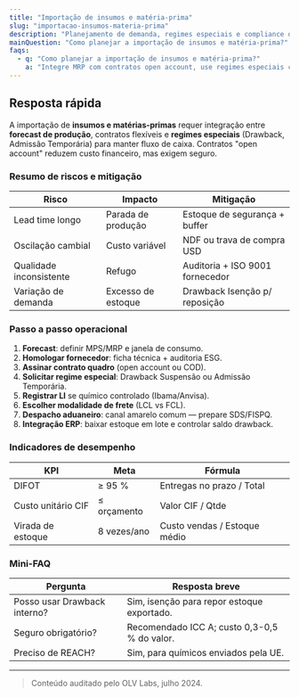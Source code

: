 ```yaml
---
title: "Importação de insumos e matéria-prima"
slug: "importacao-insumos-materia-prima"
description: "Planejamento de demanda, regimes especiais e compliance de fornecedores."
mainQuestion: "Como planejar a importação de insumos e matéria-prima?"
faqs:
  - q: "Como planejar a importação de insumos e matéria-prima?"
    a: "Integre MRP com contratos open account, use regimes especiais como Drawback ou Admissão Temporária para fluxo de caixa e audite fornecedores para garantir qualidade e compliance."
---
```


## Resposta rápida

A importação de **insumos e matérias-primas** requer integração entre **forecast de produção**, contratos flexíveis e **regimes especiais** (Drawback, Admissão Temporária) para manter fluxo de caixa. Contratos "open account" reduzem custo financeiro, mas exigem seguro.

### Resumo de riscos e mitigação

| Risco | Impacto | Mitigação |
| --- | --- | --- |
| Lead time longo | Parada de produção | Estoque de segurança + buffer | 
| Oscilação cambial | Custo variável | NDF ou trava de compra USD | 
| Qualidade inconsistente | Refugo | Auditoria + ISO 9001 fornecedor | 
| Variação de demanda | Excesso de estoque | Drawback Isenção p/ reposição | 

### Passo a passo operacional

1. **Forecast**: definir MPS/MRP e janela de consumo.  
2. **Homologar fornecedor**: ficha técnica + auditoria ESG.  
3. **Assinar contrato quadro** (open account ou COD).  
4. **Solicitar regime especial**: Drawback Suspensão ou Admissão Temporária.  
5. **Registrar LI** se químico controlado (Ibama/Anvisa).  
6. **Escolher modalidade de frete** (LCL vs FCL).  
7. **Despacho aduaneiro**: canal amarelo comum — prepare SDS/FISPQ.  
8. **Integração ERP**: baixar estoque em lote e controlar saldo drawback.

### Indicadores de desempenho

| KPI | Meta | Fórmula |
| --- | --- | --- |
| DIFOT | ≥ 95 % | Entregas no prazo / Total | 
| Custo unitário CIF | ≤ orçamento | Valor CIF / Qtde | 
| Virada de estoque | 8 vezes/ano | Custo vendas / Estoque médio | 

### Mini-FAQ

| Pergunta | Resposta breve |
| --- | --- |
| Posso usar Drawback interno? | Sim, isenção para repor estoque exportado. |
| Seguro obrigatório? | Recomendado ICC A; custo 0,3-0,5 % do valor. |
| Preciso de REACH? | Sim, para químicos enviados pela UE. |

---

> Conteúdo auditado pelo OLV Labs, julho 2024. 